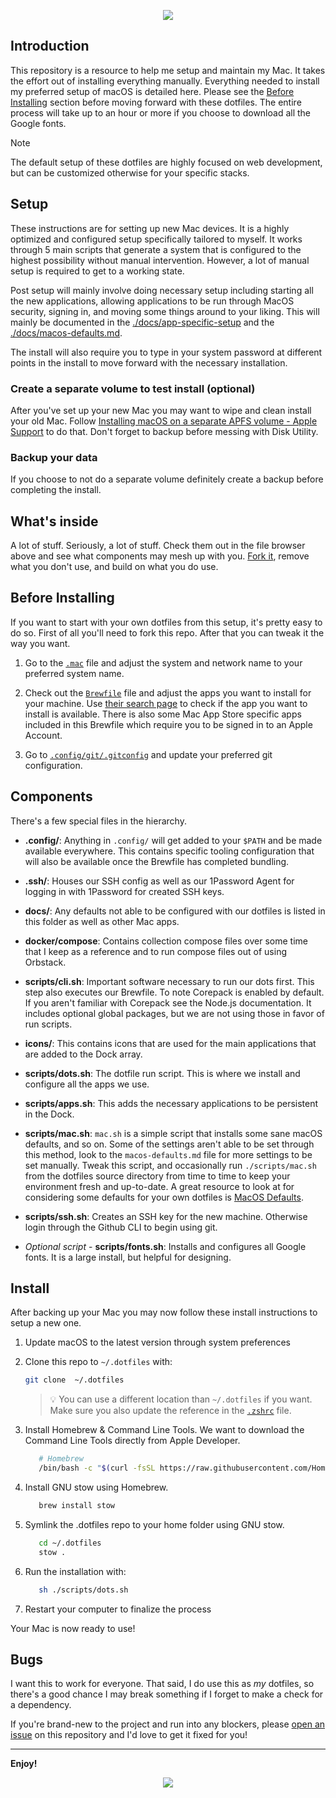 <p align="center"><img src="https://github.com/user-attachments/assets/244c4bfb-4dc5-4d22-a9c3-d45f12ab9a12"></p>

## Introduction

This repository is a resource to help me setup and maintain my Mac. It takes the effort out of installing everything manually. Everything needed to install my preferred setup of macOS is detailed here. Please see the [Before Installing](#before-installing) section before moving forward with these dotfiles. The entire process will take up to an hour or more if you choose to download all the Google fonts.

> [!NOTE]
> The default setup of these dotfiles are highly focused on web development, but can be customized otherwise for your specific stacks.

## Setup

These instructions are for setting up new Mac devices. It is a highly optimized and configured setup specifically tailored to myself. It works through 5 main scripts that generate a system that is configured to the highest possibility without manual intervention. However, a lot of manual setup is required to get to a working state.

Post setup will mainly involve doing necessary setup including starting all the new applications, allowing applications to be run through MacOS security, signing in, and moving some things around to your liking. This will mainly be documented in the [./docs/app-specific-setup](./docs/app-specific-setup.md) and the [./docs/macos-defaults.md](./docs/macos-defaults.md).

The install will also require you to type in your system password at different points in the install to move forward with the necessary installation.

### Create a separate volume to test install (optional)

After you've set up your new Mac you may want to wipe and clean install your old Mac. Follow [Installing macOS on a separate APFS volume - Apple Support](https://support.apple.com/en-us/HT208891) to do that. Don't forget to backup before messing with Disk Utility.

### Backup your data

If you choose to not do a separate volume definitely create a backup before completing the install.

## What's inside

A lot of stuff. Seriously, a lot of stuff. Check them out in the file browser
above and see what components may mesh up with you.
[Fork it](https://github.com/frankievalentine/dotfiles/fork), remove what you don't
use, and build on what you do use.

## Before Installing

If you want to start with your own dotfiles from this setup, it's pretty easy to do so. First of all you'll need to fork this repo. After that you can tweak it the way you want.

1. Go to the [`.mac`](./scripts/mac.sh) file and adjust the system and network name to your preferred system name.

2. Check out the [`Brewfile`](./Brewfile) file and adjust the apps you want to install for your machine. Use [their search page](https://formulae.brew.sh/cask/) to check if the app you want to install is available. There is also some Mac App Store specific apps included in this Brewfile which require you to be signed in to an Apple Account.

3. Go to [`.config/git/.gitconfig`](./.config/git/.gitconfig) and update your preferred git configuration.

## Components

There's a few special files in the hierarchy.

- **.config/**: Anything in `.config/` will get added to your `$PATH` and be made
  available everywhere. This contains specific tooling configuration that will also be available once the Brewfile has completed bundling.
- **.ssh/**: Houses our SSH config as well as our 1Password Agent for logging in with 1Password for created SSH keys.
- **docs/**: Any defaults not able to be configured with our dotfiles is listed in this folder as well as other Mac apps.
- **docker/compose**: Contains collection compose files over some time that I keep as a reference and to run compose files out of using Orbstack.
- **scripts/cli.sh**: Important software necessary to run our dots first. This step also executes our Brewfile. To note Corepack is enabled by default. If you aren't familiar with Corepack see the Node.js documentation. It includes optional global packages, but we are not using those in favor of run scripts.
- **icons/**: This contains icons that are used for the main applications that are added to the Dock array.
- **scripts/dots.sh**: The dotfile run script. This is where we install and configure all the apps we use.
- **scripts/apps.sh**: This adds the necessary applications to be persistent in the Dock.
- **scripts/mac.sh**: `mac.sh` is a simple script that installs some sane macOS
defaults, and so on. Some of the settings aren't able to be set through this method, look to the `macos-defaults.md` file for more settings to be set manually. Tweak this script, and occasionally run `./scripts/mac.sh` from the dotfiles source directory from
time to time to keep your environment fresh and up-to-date. A great resource to look at for considering some defaults for your own dotfiles is [MacOS Defaults](https://macos-defaults.com/).
- **scripts/ssh.sh**: Creates an SSH key for the new machine. Otherwise login through the Github CLI to begin using git.

- *Optional script* - **scripts/fonts.sh**: Installs and configures all Google fonts. It is a large install, but helpful for designing.

## Install

After backing up your Mac you may now follow these install instructions to setup a new one.

1. Update macOS to the latest version through system preferences

2. Clone this repo to `~/.dotfiles` with:

   ```bash
   git clone  ~/.dotfiles
   ```

   > 💡 You can use a different location than `~/.dotfiles` if you want. Make sure you also update the reference in the [`.zshrc`](./.zshrc) file.

3. Install Homebrew & Command Line Tools. We want to download the Command Line Tools directly from Apple Developer.

   ```bash
      # Homebrew
      /bin/bash -c "$(curl -fsSL https://raw.githubusercontent.com/Homebrew/install/HEAD/install.sh)"
   ```

4. Install GNU stow using Homebrew.

   ```bash
      brew install stow
   ```

5. Symlink the .dotfiles repo to your home folder using GNU stow.

   ```bash
      cd ~/.dotfiles
      stow .
   ```

6. Run the installation with:

   ```bash
      sh ./scripts/dots.sh
   ```

7. Restart your computer to finalize the process

Your Mac is now ready to use!

## Bugs

I want this to work for everyone. That
said, I do use this as _my_ dotfiles, so there's a good chance I may break
something if I forget to make a check for a dependency.

If you're brand-new to the project and run into any blockers, please
[open an issue](https://github.com/frankievalentine/dotfiles/issues) on this repository
and I'd love to get it fixed for you!

---

**Enjoy!**

<p align="center"><img src="https://github.com/user-attachments/assets/6174b7fc-086e-46bc-8917-f78b8745b785"></p>
